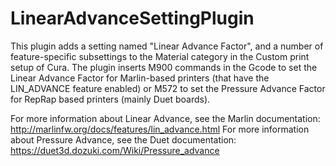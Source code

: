 # LinearAdvanceSettingPlugin

This plugin adds a setting named "Linear Advance Factor", and a number of feature-specific subsettings to the Material category in the Custom print setup of Cura. The plugin inserts M900 commands in the Gcode to set the Linear Advance Factor for Marlin-based printers (that have the LIN_ADVANCE feature enabled) or M572 to set the Pressure Advance Factor for RepRap based printers (mainly Duet boards).

For more information about Linear Advance, see the Marlin documentation: http://marlinfw.org/docs/features/lin_advance.html
For more information about Pressure Advance, see the Duet documentation: https://duet3d.dozuki.com/Wiki/Pressure_advance
